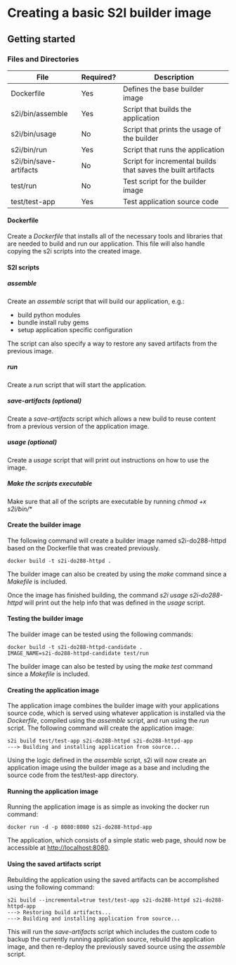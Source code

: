 
# Creating a basic S2I builder image  

## Getting started  

### Files and Directories  
| File                   | Required? | Description                                                  |
|------------------------|-----------|--------------------------------------------------------------|
| Dockerfile             | Yes       | Defines the base builder image                               |
| s2i/bin/assemble       | Yes       | Script that builds the application                           |
| s2i/bin/usage          | No        | Script that prints the usage of the builder                  |
| s2i/bin/run            | Yes       | Script that runs the application                             |
| s2i/bin/save-artifacts | No        | Script for incremental builds that saves the built artifacts |
| test/run               | No        | Test script for the builder image                            |
| test/test-app          | Yes       | Test application source code                                 |

#### Dockerfile
Create a *Dockerfile* that installs all of the necessary tools and libraries that are needed to build and run our application.  This file will also handle copying the s2i scripts into the created image.

#### S2I scripts

##### assemble
Create an *assemble* script that will build our application, e.g.:
- build python modules
- bundle install ruby gems
- setup application specific configuration

The script can also specify a way to restore any saved artifacts from the previous image.   

##### run
Create a *run* script that will start the application. 

##### save-artifacts (optional)
Create a *save-artifacts* script which allows a new build to reuse content from a previous version of the application image.

##### usage (optional) 
Create a *usage* script that will print out instructions on how to use the image.

##### Make the scripts executable 
Make sure that all of the scripts are executable by running *chmod +x s2i/bin/**

#### Create the builder image
The following command will create a builder image named s2i-do288-httpd based on the Dockerfile that was created previously.
```
docker build -t s2i-do288-httpd .
```
The builder image can also be created by using the *make* command since a *Makefile* is included.

Once the image has finished building, the command *s2i usage s2i-do288-httpd* will print out the help info that was defined in the *usage* script.

#### Testing the builder image
The builder image can be tested using the following commands:
```
docker build -t s2i-do288-httpd-candidate .
IMAGE_NAME=s2i-do288-httpd-candidate test/run
```
The builder image can also be tested by using the *make test* command since a *Makefile* is included.

#### Creating the application image
The application image combines the builder image with your applications source code, which is served using whatever application is installed via the *Dockerfile*, compiled using the *assemble* script, and run using the *run* script.
The following command will create the application image:
```
s2i build test/test-app s2i-do288-httpd s2i-do288-httpd-app
---> Building and installing application from source...
```
Using the logic defined in the *assemble* script, s2i will now create an application image using the builder image as a base and including the source code from the test/test-app directory. 

#### Running the application image
Running the application image is as simple as invoking the docker run command:
```
docker run -d -p 8080:8080 s2i-do288-httpd-app
```
The application, which consists of a simple static web page, should now be accessible at  [http://localhost:8080](http://localhost:8080).

#### Using the saved artifacts script
Rebuilding the application using the saved artifacts can be accomplished using the following command:
```
s2i build --incremental=true test/test-app s2i-do288-httpd s2i-do288-httpd-app
---> Restoring build artifacts...
---> Building and installing application from source...
```
This will run the *save-artifacts* script which includes the custom code to backup the currently running application source, rebuild the application image, and then re-deploy the previously saved source using the *assemble* script.
